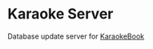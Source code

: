Karaoke Server
==============

Database update server for [KaraokeBook][]

[KaraokeBook]: //github.com/Kjwon15/karaokebook/
